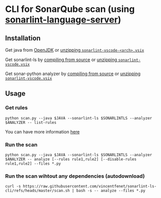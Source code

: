 # CLI for SonarQube scan (using [sonarlint-language-server](https://github.com/SonarSource/sonarlint-language-server))

## Installation

Get java from [OpenJDK](http://openjdk.java.net/) or [unzipping `sonarlint-vscode-<arch>.vsix`](https://github.com/SonarSource/sonarlint-vscode/releases)

Get sonarlint-ls by [compiling from source](https://github.com/SonarSource/sonarlint-language-server) or [unzipping `sonarlint-vscode.vsix`](https://github.com/SonarSource/sonarlint-vscode/releases)

Get sonar-python analyzer by [compiling from source](https://github.com/SonarSource/sonar-python) or [unzipping `sonarlint-vscode.vsix`](https://github.com/SonarSource/sonarlint-vscode/releases)

## Usage

### Get rules

`python scan.py --java $JAVA --sonarlint-ls $SONARLINTLS --analyzer $ANALYZER -- list-rules`

You can have more information [here](https://sonarsource.github.io/rspec/)

### Run the scan

`python scan.py --java $JAVA --sonarlint-ls $SONARLINTLS --analyzer $ANALYZER -- analyze [--rules rule1,rule2] [--disable-rules rule1,rule2] --files *.py`

### Run the scan wihtout any dependencies (autodownload)

`curl -s https://raw.githubusercontent.com/vincentfenet/sonarlint-ls-cli/refs/heads/master/scan.sh | bash -s -- analyze --files *.py`